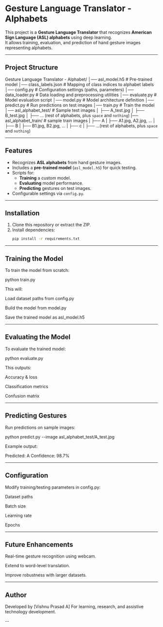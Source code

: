 # Gesture Language Translator - Alphabets

This project is a **Gesture Language Translator** that recognizes **American Sign Language (ASL) alphabets** using deep learning.  
It allows training, evaluation, and prediction of hand gesture images representing alphabets.

---

## Project Structure

Gesture Language Translator - Alphabet/
│── asl_model.h5              # Pre-trained model
│── class_labels.json         # Mapping of class indices to alphabet labels
│── config.py                 # Configuration settings (paths, parameters)
│── data_loader.py            # Data loading and preprocessing utilities
│── evaluate.py               # Model evaluation script
│── model.py                  # Model architecture definition
│── predict.py                # Run predictions on test images
│── train.py                  # Train the model
│── asl_alphabet_test/        # Sample test images
│    ├── A_test.jpg
│    ├── B_test.jpg
│    ├── ... (rest of alphabets, plus `space` and `nothing`)
|── asl_alphabet_train/       # sample train images
|    ├── A
|         ├── A1.jpg, A2.jpg, ...
|    ├──  B
|         ├── B1.jpg, B2.jpg, ...
|    ├──  c
|         ├── ...(rest of alphabets, plus `space` and `nothing`)

---

## Features

- Recognizes **ASL alphabets** from hand gesture images.
- Includes a **pre-trained model** (`asl_model.h5`) for quick testing.
- Scripts for:
  - **Training** a custom model.
  - **Evaluating** model performance.
  - **Predicting** gestures on test images.
- Configurable settings via `config.py`.

---

## Installation

1. Clone this repository or extract the ZIP.
2. Install dependencies:
   ```bash
   pip install -r requirements.txt

---

## Training the Model

To train the model from scratch:

python train.py

This will:

Load dataset paths from config.py

Build the model from model.py

Save the trained model as asl_model.h5

---

## Evaluating the Model

To evaluate the trained model:

python evaluate.py

This outputs:

Accuracy & loss

Classification metrics

Confusion matrix

---

## Predicting Gestures

Run predictions on sample images:

python predict.py --image asl_alphabet_test/A_test.jpg

Example output:

Predicted: A
Confidence: 98.7%

---

## Configuration

Modify training/testing parameters in config.py:

Dataset paths

Batch size

Learning rate

Epochs

---

## Future Enhancements

Real-time gesture recognition using webcam.

Extend to word-level translation.

Improve robustness with larger datasets.

---

## Author

Developed by [Vishnu Prasad A]
For learning, research, and assistive technology development.

--
